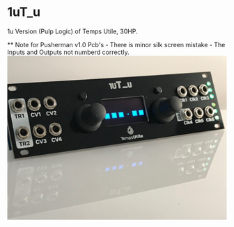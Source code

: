# 1uT_u
1u Version (Pulp Logic) of Temps Utile, 30HP.

** Note for Pusherman v1.0 Pcb's - There is minor silk screen mistake - The Inputs and Outputs not numberd correctly.
![Alt text](1uT_u.jpg?raw=true "1uT_u")
